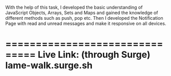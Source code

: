 With the help of this task, I developed the basic understanding of JavaScript Objects, Arrays, Sets and Maps and gained the knowledge of different methods such as push, pop etc.
Then I developed the Notification Page with read and unread messages and make it responsive on all devices.

===============================
Live Link: (through Surge)
lame-walk.surge.sh
===============================

